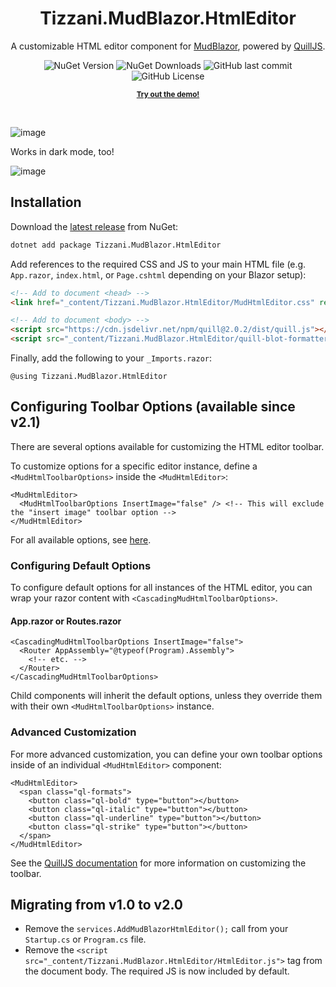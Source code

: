 <h1 align="center">Tizzani.MudBlazor.HtmlEditor</h1>

<p align="center">
  A customizable HTML editor component for <a href="https://mudblazor.com/">MudBlazor</a>, powered by <a href="https://quilljs.com/">QuillJS</a>.</p>
  
<p align="center">
  <img alt="NuGet Version" src="https://img.shields.io/nuget/v/Tizzani.MudBlazor.HtmlEditor">
  <img alt="NuGet Downloads" src="https://img.shields.io/nuget/dt/Tizzani.MudBlazor.HtmlEditor">
  <img alt="GitHub last commit" src="https://img.shields.io/github/last-commit/erinnmclaughlin/MudBlazor.HtmlEditor">
  <img alt="GitHub License" src="https://img.shields.io/github/license/erinnmclaughlin/MudBlazor.HtmlEditor">
</p>

<p align="center">
  <strong><small><a href="https://erinnmclaughlin.github.io/MudBlazor.HtmlEditor/">Try out the demo!</a></small></strong>
</p>

<br>

![image](https://raw.githubusercontent.com/erinnmclaughlin/MudBlazor.HtmlEditor/refs/heads/main/assets/light_mode.png)

Works in dark mode, too!

![image](https://raw.githubusercontent.com/erinnmclaughlin/MudBlazor.HtmlEditor/refs/heads/main/assets/dark_mode.png)

## Installation

Download the [latest release](https://www.nuget.org/packages/Tizzani.MudBlazor.HtmlEditor) from NuGet:

```cmd
dotnet add package Tizzani.MudBlazor.HtmlEditor
```

Add references to the required CSS and JS to your main HTML file (e.g. `App.razor`, `index.html`, or `Page.cshtml` depending on your Blazor setup):

```html
<!-- Add to document <head> -->
<link href="_content/Tizzani.MudBlazor.HtmlEditor/MudHtmlEditor.css" rel="stylesheet" />

<!-- Add to document <body> -->
<script src="https://cdn.jsdelivr.net/npm/quill@2.0.2/dist/quill.js"></script>
<script src="_content/Tizzani.MudBlazor.HtmlEditor/quill-blot-formatter.min.js"></script> <!-- optional; for image resize -->
```

Finally, add the following to your `_Imports.razor`:

```razor
@using Tizzani.MudBlazor.HtmlEditor
```

## Configuring Toolbar Options (available since v2.1)
There are several options available for customizing the HTML editor toolbar.

To customize options for a specific editor instance, define a `<MudHtmlToolbarOptions>` inside the `<MudHtmlEditor>`:

```razor
<MudHtmlEditor>
  <MudHtmlToolbarOptions InsertImage="false" /> <!-- This will exclude the "insert image" toolbar option -->
</MudHtmlEditor>
```

For all available options, see [here](./src/Tizzani.MudBlazor.HtmlEditor/MudHtmlToolbarOptions.razor.cs).

### Configuring Default Options
To configure default options for all instances of the HTML editor, you can wrap your razor content with `<CascadingMudHtmlToolbarOptions>`.

#### App.razor or Routes.razor
```razor
<CascadingMudHtmlToolbarOptions InsertImage="false">
  <Router AppAssembly="@typeof(Program).Assembly">
    <!-- etc. -->
  </Router>
</CascadingMudHtmlToolbarOptions>
```

Child components will inherit the default options, unless they override them with their own `<MudHtmlToolbarOptions>` instance.

### Advanced Customization
For more advanced customization, you can define your own toolbar options inside of an individual `<MudHtmlEditor>` component:

```razor
<MudHtmlEditor>
  <span class="ql-formats">
    <button class="ql-bold" type="button"></button>
    <button class="ql-italic" type="button"></button>
    <button class="ql-underline" type="button"></button>
    <button class="ql-strike" type="button"></button>
  </span>
</MudHtmlEditor>
```

See the [QuillJS documentation](https://quilljs.com/docs/modules/toolbar/) for more information on customizing the toolbar.

## Migrating from v1.0 to v2.0
* Remove the `services.AddMudBlazorHtmlEditor();` call from your `Startup.cs` or `Program.cs` file.
* Remove the `<script src="_content/Tizzani.MudBlazor.HtmlEditor/HtmlEditor.js">` tag from the document body. The required JS is now included by default.
